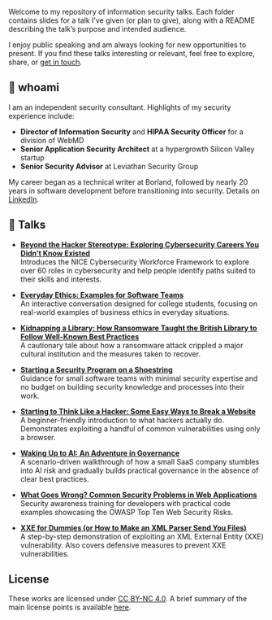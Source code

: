 Welcome to my repository of information security talks. Each folder contains slides for a talk I’ve given (or plan to give), along with a README describing the talk’s purpose and intended audience.

I enjoy public speaking and am always looking for new opportunities to present. If you find these talks interesting or relevant, feel free to explore, share, or [get in touch](https://www.linkedin.com/in/bgmyers/).

## 👤 whoami
I am an independent security consultant. Highlights of my security experience include:

- **Director of Information Security** and **HIPAA Security Officer** for a division of WebMD  
- **Senior Application Security Architect** at a hypergrowth Silicon Valley startup  
- **Senior Security Advisor** at Leviathan Security Group  

My career began as a technical writer at Borland, followed by nearly 20 years in software development before transitioning into security. Details on [LinkedIn](https://www.linkedin.com/in/bgmyers/).

## 🎤 Talks

- **[Beyond the Hacker Stereotype: Exploring Cybersecurity Careers You Didn’t Know Existed](Beyond%20the%20Hacker%20Stereotype/)**  
  Introduces the NICE Cybersecurity Workforce Framework to explore over 60 roles in cybersecurity and help people identify paths suited to their skills and interests.

- **[Everyday Ethics: Examples for Software Teams](Everyday%20Ethics)**  
  An interactive conversation designed for college students, focusing on real-world examples of business ethics in everyday situations.

- **[Kidnapping a Library: How Ransomware Taught the British Library to Follow Well-Known Best Practices](Kidnapping%20a%20Library)**  
  A cautionary tale about how a ransomware attack crippled a major cultural institution and the measures taken to recover.

- **[Starting a Security Program on a Shoestring](Starting%20a%20Security%20Program%20on%20a%20Shoestring)**  
Guidance for small software teams with minimal security expertise and no budget on building security knowledge and processes into their work.

- **[Starting to Think Like a Hacker: Some Easy Ways to Break a Website](Starting%20to%20Think%20Like%20a%20Hacker/)**  
  A beginner-friendly introduction to what hackers actually do. Demonstrates exploiting a handful of common vulnerabilities using only a browser.

- **[Waking Up to AI: An Adventure in Governance](Waking%20Up%20to%20AI)**  
  A scenario-driven walkthrough of how a small SaaS company stumbles into AI risk and gradually builds practical governance in the absence of clear best practices.

- **[What Goes Wrong? Common Security Problems in Web Applications](What%20Goes%20Wrong)**  
  Security awareness training for developers with practical code examples showcasing the OWASP Top Ten Web Security Risks.

- **[XXE for Dummies (or How to Make an XML Parser Send You Files)](XXE%20for%20Dummies)**  
  A step-by-step demonstration of exploiting an XML External Entity (XXE) vulnerability. Also covers defensive measures to prevent XXE vulnerabilities.

## License
These works are licensed under [CC BY-NC 4.0](https://creativecommons.org/licenses/by-nc/4.0/). A brief summary of the main license points is available [here](https://creativecommons.org/licenses/by-nc/4.0/).
